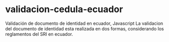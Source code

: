 # validacion-cedula-ecuador
Validación de documento de identidad en ecuador, Javascript 
La validacion del documento de identidad esta realizada en dos formas, considerando los reglamentos del SRI en ecuador. 
